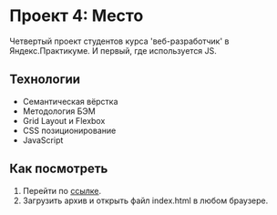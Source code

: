 # Проект 4: Место
Четвертый проект студентов курса 'веб-разработчик' в Яндекс.Практикуме.
И первый, где используется JS.

## Технологии
* Семантическая вёрстка
* Методология БЭМ
* Grid Layout и Flexbox
* CSS позиционирование
* JavaScript

## Как посмотреть
1. Перейти по [ссылке](https://mysoulterious.github.io/mesto/). 
2. Загрузить архив и открыть файл index.html в любом браузере.
